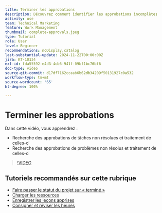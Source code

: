 ```yaml
---
title: Terminer les approbations
description: Découvrez comment identifier les approbations incomplètes et les résoudre afin de pouvoir clôturer votre projet.
activity: use
team: Technical Marketing
feature: Work Management
thumbnail: complete-approvals.jpeg
type: Tutorial
role: User
level: Beginner
recommendations: noDisplay,catalog
last-substantial-update: 2024-11-22T00:00:00Z
jira: KT-10134
exl-id: fda55592-e4d3-4cb6-941f-09bf1bc76bf6
doc-type: video
source-git-commit: d17df7162ccaab6b62db34209f50131927c0a532
workflow-type: tm+mt
source-wordcount: '65'
ht-degree: 100%

---
```


# Terminer les approbations

Dans cette vidéo, vous apprendrez :

* Recherche des approbations de tâches non résolues et traitement de celles-ci
* Recherche des approbations de problèmes non résolus et traitement de celles-ci

>[!VIDEO](https://video.tv.adobe.com/v/3439422/?quality=12&learn=on&enablevpops)

## Tutoriels recommandés sur cette rubrique

* [Faire passer le statut du projet sur « terminé »](/help/manage-work/projects/change-the-project-status.md)
* [Charger les ressources](/help/manage-work/close-a-project/upload-assets.md)
* [Enregistrer les leçons apprises](/help/manage-work/close-a-project/lessons-learned-from-closing-a-project.md)
* [Consigner et réviser les heures](/help/manage-work/close-a-project/log-and-review-hours.md)

